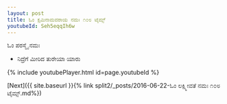 ```yaml
---
layout: post
title: ಓಂ ಕ್ಷಮಿನಾಮವರಾಯ ನಮಃ ೧೦೮ ಟೈಮ್ಸ್
youtubeId: Seh5eqqIh6w
---
```

 
 
 ಓಂ ಪರಸ್ಮೈ ನಮಃ  
 
 -  ನಿದ್ರೆಗೆ ಮೀರಿದ ತುರೇಯಾ ಯಾರು 
 
  
 
  
 
 
 
 
 
 


{% include youtubePlayer.html id=page.youtubeId %}
 
[Next]({{ site.baseurl }}{% link  split2/_posts/2016-06-22-ಓಂ ಲಕ್ಷ್ಮೀವತೆ ನಮಃ ೧೦೮ ಟೈಮ್ಸ್.md%})
 
